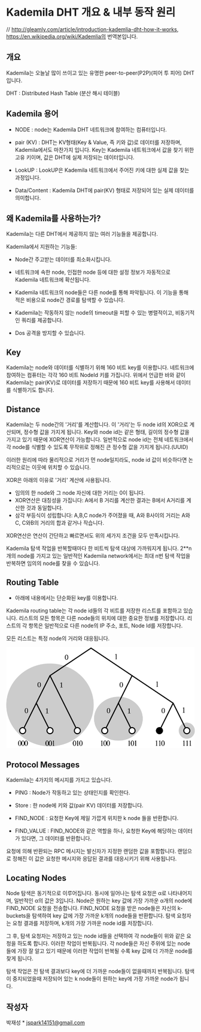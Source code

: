 # Kademila DHT 개요 & 내부 동작 원리

// http://gleamly.com/article/introduction-kademlia-dht-how-it-works, https://en.wikipedia.org/wiki/Kademlia의 번역본입니다.

## 개요

Kademila는 오늘날 많이 쓰이고 있는 유명한 peer-to-peer(P2P)(피어 투 피어) DHT입니다.

DHT : Distributed Hash Table (분산 해시 테이블)

## Kademila 용어

* NODE : node는 Kademila DHT 네트워크에 참여하는 컴퓨터입니다.

* pair (KV) : DHT는 KV형태(Key & Value, 즉 키와 값)로 데이터를 저장하며, Kademila에서도 마찬가지 입니다. Key는 Kademila 네트워크에서 값을 찾기 위한 고유 키이며, 값은 DHT에 실제 저장되는 데이터입니다.

* LookUP : LookUP은 Kademila 네트워크에서 주어진 키에 대한 실제 값을 찾는 과정입니다.

* Data/Content : Kademila DHT에 pair(KV) 형태로 저장되어 있는 실제 데이터를 의미합니다.

## 왜 Kademila를 사용하는가?
 
 Kademila는 다른 DHT에서 제공하지 않는 여러 기능들을 제공합니다.

 Kademila에서 지원하는 기능들: 

* Node간 주고받는 데이터를 최소화시킵니다.

* 네트워크에 속한 node, 인접한 node 등에 대한 설정 정보가 자동적으로 Kademila 네트워크에 확산됩니다.

* Kademila 네트워크의 node들은 다른 node를 통해 파악됩니다. 이 기능을 통해 적은 비용으로 node간 경로를 탐색할 수 있습니다. 

* Kademila는 작동하지 않는 node의 timeout을 피할 수 있는 병렬적이고, 비동기적인 쿼리를 제공합니다.

* Dos 공격을 방지할 수 있습니다.


## Key

 Kademila는 node와 데이터를 식별하기 위해 160 비트 key를 이용합니다. 네트워크에 참여하는 컴퓨터는 각각 160 비트 NodeId 키를 가집니다. 위에서 언급한 바와 같이 Kademila는 pair(KV)로 데이터를 저장하기 때문에 160 비트 key를 사용해서 데이터를 식별하기도 합니다.

## Distance
 Kademila는 두 node간의 '거리'를 계산합니다. 이 '거리'는 두 node id의 XOR으로 계산되며, 정수형 값을 가지게 됩니다. Key와 node id는 같은 형태, 길이의 정수형 값을 가지고 있기 때문에 XOR연산이 가능합니다. 일반적으로 node id는 전체 네트워크에서 각 node를 식별할 수 있도록 무작위로 정해진 큰 정수형 값을 가지게 됩니다.(UUID)
  
  이러한 원리에 따라 물리적으로 거리가 먼 node일지라도, node id 값이 비슷하다면 논리적으로는 이웃에 위치할 수 있습니다. 

  XOR은 아래의 이유로 '거리' 계산에 사용됩니다.

  * 임의의 한 node와 그 node 자신에 대한 거리는 0이 됩니다.
  * XOR연산은 대칭성을 가집니다: A에서 B 거리를 계산한 결과는 B에서 A거리를 계산한 것과 동일합니다.
  * 삼각 부등식이 성립합니다: A,B,C node가 주어졌을 때, A와 B사이의 거리는 A와C, C와B의 거리의 합과 같거나 작습니다.

  XOR연산은 연산이 간단하고 빠르면서도 위의 세가지 조건을 모두 만족시킵니다.

  Kademila 탐색 작업을 반복할때마다 한 비트씩 탐색 대상에 가까워지게 됩니다. 2**n개의 node를 가지고 있는 일반적인 Kademila network에서는 최대 n번 탐색 작업을 반복하면 임의의 node를 찾을 수 있습니다.


## Routing Table
 * 아래에 내용에서는 단순화된 key를 이용합니다.

 Kademila routing table는 각 node id들의 각 비트를 저장한 리스트를 포함하고 있습니다. 리스트의 모든 항목은 다른 node들의 위치에 대한 중요한 정보를 저장합니다. 리스트의 각 항목은 일반적으로 다른 node의 IP 주소, 포트, Node Id를 저장합니다. 
  
  모든 리스트는 특정 node의 거리와 대응됩니다. 

![DHT_ex1](./images/Dht_example_SVG.png)

## Protocol Messages

 Kademila는 4가지의 메시지를 가지고 있습니다. 

* PING : Node가 작동하고 있는 상태인지를 확인한다.

* Store : 한 node에 키와 값(pair KV) 데이터를 저장합니다.

* FIND_NODE : 요청한 Key에 제일 가깝게 위치한 k node 들을 반환합니다.

* FIND_VALUE : FIND_NODE와 같은 역할을 하나, 요청한 Key에 해당하는 데이터가 있다면, 그 데이터를 반환합니다. 

 요청에 의해 반환되는 RPC 메시지는 발신자가 지정한 랜덤한 값을 포함합니다. 랜덤으로 정해진 이 값은 요청한 메시지와 응답된 결과를 대응시키기 위해 사용됩니다. 


 ## Locating Nodes 

 Node 탐색은 동기적으로 이루어집니다. 동시에 일어나는 탐색 요청은 α로 나타내어지며, 일반적인 α의 값은 3입니다. Node은 원하는 key 값에 가장 가까운 α개의 node에 FIND_NODE 요청을 전송합니다. FIND_NODE 요청을 받은 node들은 자신의 k-buckets을 탐색하여 key 값에 가장 가까운 k개의 node들을 반환합니다. 탐색 요청자는 요청 결과를 저장하며, k개의 가장 가까운 node id를 저장합니다.  

  그 후, 탐색 요청자는 저장하고 있는 node id들을 선택하여 각 node들이 위와 같은 요청을 하도록 합니다. 이러한 작업이 반복됩니다. 각 node들은 자신 주위에 있는 node들에 가장 잘 알고 있기 때문에 이러한 작업이 반복될 수록 key 값에 더 가까운 node를 찾게 됩니다.

탐색 작업은 전 탐색 결과보다 key에 더 가까운 node들이 없을때까지 반복됩니다. 탐색이 중지되었을때 저장되어 있는 k node들이 원하는 key에 가장 가까운 node가 됩니다.


## 작성자

박재성
	* jspark14151@gmail.com






